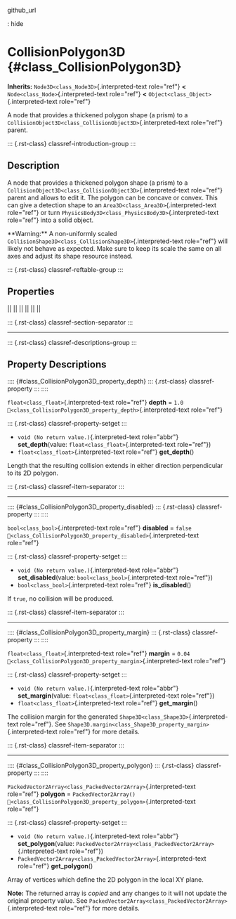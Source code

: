 github_url

:   hide

# CollisionPolygon3D {#class_CollisionPolygon3D}

**Inherits:** `Node3D<class_Node3D>`{.interpreted-text role="ref"}
**\<** `Node<class_Node>`{.interpreted-text role="ref"} **\<**
`Object<class_Object>`{.interpreted-text role="ref"}

A node that provides a thickened polygon shape (a prism) to a
`CollisionObject3D<class_CollisionObject3D>`{.interpreted-text
role="ref"} parent.

::: {.rst-class}
classref-introduction-group
:::

## Description

A node that provides a thickened polygon shape (a prism) to a
`CollisionObject3D<class_CollisionObject3D>`{.interpreted-text
role="ref"} parent and allows to edit it. The polygon can be concave or
convex. This can give a detection shape to an
`Area3D<class_Area3D>`{.interpreted-text role="ref"} or turn
`PhysicsBody3D<class_PhysicsBody3D>`{.interpreted-text role="ref"} into
a solid object.

\*\*Warning:\*\* A non-uniformly scaled
`CollisionShape3D<class_CollisionShape3D>`{.interpreted-text role="ref"}
will likely not behave as expected. Make sure to keep its scale the same
on all axes and adjust its shape resource instead.

::: {.rst-class}
classref-reftable-group
:::

## Properties

||
||
||
||
||
||

::: {.rst-class}
classref-section-separator
:::

------------------------------------------------------------------------

::: {.rst-class}
classref-descriptions-group
:::

## Property Descriptions

:::: {#class_CollisionPolygon3D_property_depth}
::: {.rst-class}
classref-property
:::
::::

`float<class_float>`{.interpreted-text role="ref"} **depth** = `1.0`
`🔗<class_CollisionPolygon3D_property_depth>`{.interpreted-text
role="ref"}

::: {.rst-class}
classref-property-setget
:::

- `void (No return value.)`{.interpreted-text role="abbr"}
  **set_depth**(value: `float<class_float>`{.interpreted-text
  role="ref"})
- `float<class_float>`{.interpreted-text role="ref"} **get_depth**()

Length that the resulting collision extends in either direction
perpendicular to its 2D polygon.

::: {.rst-class}
classref-item-separator
:::

------------------------------------------------------------------------

:::: {#class_CollisionPolygon3D_property_disabled}
::: {.rst-class}
classref-property
:::
::::

`bool<class_bool>`{.interpreted-text role="ref"} **disabled** = `false`
`🔗<class_CollisionPolygon3D_property_disabled>`{.interpreted-text
role="ref"}

::: {.rst-class}
classref-property-setget
:::

- `void (No return value.)`{.interpreted-text role="abbr"}
  **set_disabled**(value: `bool<class_bool>`{.interpreted-text
  role="ref"})
- `bool<class_bool>`{.interpreted-text role="ref"} **is_disabled**()

If `true`, no collision will be produced.

::: {.rst-class}
classref-item-separator
:::

------------------------------------------------------------------------

:::: {#class_CollisionPolygon3D_property_margin}
::: {.rst-class}
classref-property
:::
::::

`float<class_float>`{.interpreted-text role="ref"} **margin** = `0.04`
`🔗<class_CollisionPolygon3D_property_margin>`{.interpreted-text
role="ref"}

::: {.rst-class}
classref-property-setget
:::

- `void (No return value.)`{.interpreted-text role="abbr"}
  **set_margin**(value: `float<class_float>`{.interpreted-text
  role="ref"})
- `float<class_float>`{.interpreted-text role="ref"} **get_margin**()

The collision margin for the generated
`Shape3D<class_Shape3D>`{.interpreted-text role="ref"}. See
`Shape3D.margin<class_Shape3D_property_margin>`{.interpreted-text
role="ref"} for more details.

::: {.rst-class}
classref-item-separator
:::

------------------------------------------------------------------------

:::: {#class_CollisionPolygon3D_property_polygon}
::: {.rst-class}
classref-property
:::
::::

`PackedVector2Array<class_PackedVector2Array>`{.interpreted-text
role="ref"} **polygon** = `PackedVector2Array()`
`🔗<class_CollisionPolygon3D_property_polygon>`{.interpreted-text
role="ref"}

::: {.rst-class}
classref-property-setget
:::

- `void (No return value.)`{.interpreted-text role="abbr"}
  **set_polygon**(value:
  `PackedVector2Array<class_PackedVector2Array>`{.interpreted-text
  role="ref"})
- `PackedVector2Array<class_PackedVector2Array>`{.interpreted-text
  role="ref"} **get_polygon**()

Array of vertices which define the 2D polygon in the local XY plane.

**Note:** The returned array is *copied* and any changes to it will not
update the original property value. See
`PackedVector2Array<class_PackedVector2Array>`{.interpreted-text
role="ref"} for more details.
